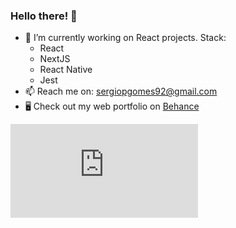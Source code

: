 ### Hello there! 👋

- 🔭 I’m currently working on React projects. Stack:
  - React
  - NextJS
  - React Native
  - Jest
- 📫 Reach me on: sergiopgomes92@gmail.com
- 🖥 Check out my web portfolio on [Behance](https://www.behance.net/sergio-gomes)

![My Languages over Last 7 Days, updated daily](https://wakatime.com/share/@4d75b403-9976-4dad-86b5-5d2f55fe6075/5b51cb65-24da-4715-9496-9769944b07a0.svg.html)

<!--
**sergiogomes/sergiogomes** is a ✨ _special_ ✨ repository because its `README.md` (this file) appears on your GitHub profile.

Here are some ideas to get you started:

- 🔭 I’m currently working on ...
- 🌱 I’m currently learning ...
- 👯 I’m looking to collaborate on ...
- 🤔 I’m looking for help with ...
- 💬 Ask me about ...
- 📫 How to reach me: ...
- 😄 Pronouns: ...
- ⚡ Fun fact: ...
-->
